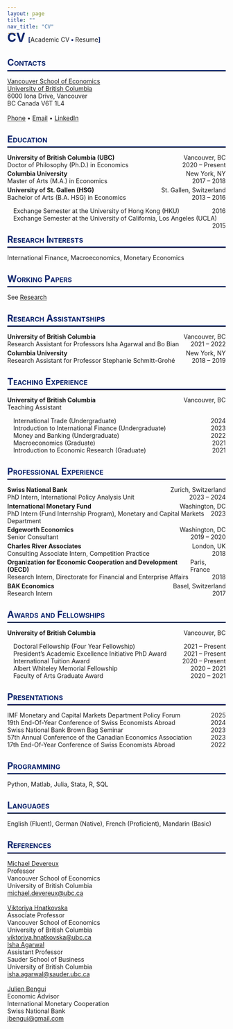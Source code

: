 ```yaml
---
layout: page
title: ""
nav_title: "CV"
---
```

<div style="margin-top: -2em; margin-bottom: 1em;">
  <span style="color: #0c246c; font-weight: bold; font-size: 2em;">
    CV
    <span style="color: #0c246c; font-weight: bold; font-size: 0.5em;">[</span><a href="/assets/cv/Vogt_Oliver_CV.pdf" target="_blank" style="font-size: 0.5em; font-weight: normal; text-decoration: none;">Academic CV</a><span style="color: #0c246c; font-weight: bold; font-size: 0.5em;"> &bull; </span><a href="/assets/cv/Vogt_Oliver_Resume.pdf" target="_blank" style="font-size: 0.5em; font-weight: normal; text-decoration: none;">Resume</a><span style="color: #0c246c; font-weight: bold; font-size: 0.5em;">]</span>
  </span>
</div>
<!--
<div style="margin-top: -2em; margin-bottom: 1em;">
  <span style="color: #0c246c; font-weight: bold; font-size: 2em;">
    CV
    <span style="color: #0c246c; font-weight: bold; font-size: 0.5em;">[</span><a href="/assets/cv/Vogt_Oliver_CV.pdf" target="_blank" style="font-size: 0.5em; font-weight: normal; text-decoration: none;">PDF</a><span style="color: #0c246c; font-weight: bold; font-size: 0.5em;"></span><span style="color: #0c246c; font-weight: bold; font-size: 0.5em;">]</span>
  </span>
</div>
-->
<!-- Contacts -->
<div style="margin-top: 2em;">
  <span style="color: #0c246c; font-variant: small-caps; font-weight: bold; font-size: 1.5em;">
    Contacts
  </span>
</div>
<hr style="border: none; border-top: 2px solid #0c246c; margin: 0.3em 0 1em 0;">
<a href="https://economics.ubc.ca/">
  Vancouver School of Economics<br>
  University of British Columbia
</a><br>
6000 Iona Drive, Vancouver<br>
BC Canada V6T 1L4<br>
<br>
<a href="tel:+41765268599">Phone</a> &bull; <a href="mailto:oliver.p.vogt@gmail.com">Email</a> &bull; <a href="https://www.linkedin.com/in/oliver-vogt-75011914a">LinkedIn</a>

<!-- Education -->
<div style="margin-top: 2em;">
  <span style="color: #0c246c; font-variant: small-caps; font-weight: bold; font-size: 1.5em;">
    Education
  </span>
</div>
<hr style="border: none; border-top: 2px solid #0c246c; margin: 0.3em 0 1em 0;">
<!-- UBC -->
<div style="display: flex; justify-content: space-between;">
  <span><b>University of British Columbia (UBC)</b></span>
  <span>Vancouver, BC</span>
</div>
<div style="display: flex; justify-content: space-between;">
  <span>Doctor of Philosophy (Ph.D.) in Economics</span>
  <span>2020 – Present</span>
</div>

<!-- Columbia -->
<div style="display: flex; justify-content: space-between; margin-top: 0.25em;">
  <span><b>Columbia University</b></span>
  <span>New York, NY</span>
</div>
<div style="display: flex; justify-content: space-between;">
  <span>Master of Arts (M.A.) in Economics</span>
  <span>2017 – 2018</span>
</div>

<!-- St. Gallen -->
<div style="display: flex; justify-content: space-between; margin-top: 0.25em;">
  <span><b>University of St. Gallen (HSG)</b></span>
  <span>St. Gallen, Switzerland</span>
</div>
<div style="display: flex; justify-content: space-between;">
  <span>Bachelor of Arts (B.A. HSG) in Economics</span>
  <span>2013 – 2016</span>
</div>
<ul style="padding-left: 1em; margin-left: 0; list-style: none;">
  <li>
    Exchange Semester at the University of Hong Kong (HKU)
    <span style="float: right;">2016</span>
  </li>
  <li>
    Exchange Semester at the University of California, Los Angeles (UCLA)
    <span style="float: right;">2015</span>
  </li>
</ul>

<!-- Research Interests -->
<div style="margin-top: 2em;">
  <span style="color: #0c246c; font-variant: small-caps; font-weight: bold; font-size: 1.5em;">
    Research Interests
  </span>
</div>
<hr style="border: none; border-top: 2px solid #0c246c; margin: 0.3em 0 1em 0;">
International Finance, Macroeconomics, Monetary Economics

<!-- Working Papers -->
<div style="margin-top: 2em;">
  <span style="color: #0c246c; font-variant: small-caps; font-weight: bold; font-size: 1.5em;">
    Working Papers
  </span>
</div>
<hr style="border: none; border-top: 2px solid #0c246c; margin: 0.3em 0 1em 0;">
See <a href="/research">Research</a>

<!-- Research Assistantships -->
<div style="margin-top: 2em;">
  <span style="color: #0c246c; font-variant: small-caps; font-weight: bold; font-size: 1.5em;">
    Research Assistantships
  </span>
</div>
<hr style="border: none; border-top: 2px solid #0c246c; margin: 0.3em 0 1em 0;">

<!-- UBC RA -->
<div style="display: flex; justify-content: space-between; margin-top: 0.25em;">
  <span><b>University of British Columbia</b></span>
  <span>Vancouver, BC</span>
</div>
<div style="display: flex; justify-content: space-between;">
  <span>Research Assistant for Professors Isha Agarwal and Bo Bian</span>
  <span>2021 – 2022</span>
</div>

<!-- Columbia RA -->
<div style="display: flex; justify-content: space-between; margin-top: 0.25em;">
  <span><b>Columbia University</b></span>
  <span>New York, NY</span>
</div>
<div style="display: flex; justify-content: space-between;">
  <span>Research Assistant for Professor Stephanie Schmitt-Grohé </span>
  <span>2018 – 2019</span>
</div>

<!-- Teaching Experience -->
<div style="margin-top: 2em;">
  <span style="color: #0c246c; font-variant: small-caps; font-weight: bold; font-size: 1.5em;">
    Teaching Experience
  </span>
</div>
<hr style="border: none; border-top: 2px solid #0c246c; margin: 0.3em 0 1em 0;">

<div style="display: flex; justify-content: space-between;">
  <span><b>University of British Columbia</b></span>
  <span>Vancouver, BC</span>
</div>
<div>Teaching Assistant</div>
<ul style="padding-left: 1em; margin-left: 0; list-style: none;">
  <li>
    International Trade (Undergraduate)
    <span style="float: right;">2024</span>
  </li>
  <li>
    Introduction to International Finance (Undergraduate)
    <span style="float: right;">2023</span>
  </li>
  <li>
    Money and Banking (Undergraduate)
    <span style="float: right;">2022</span>
  </li>
  <li>
    Macroeconomics (Graduate)
    <span style="float: right;">2021</span>
  </li>
  <li>
    Introduction to Economic Research (Graduate)
    <span style="float: right;">2021</span>
  </li>
  <!-- more items -->
</ul>

<!-- Professional Experience -->
<div style="margin-top: 2em;">
  <span style="color: #0c246c; font-variant: small-caps; font-weight: bold; font-size: 1.5em;">
    Professional Experience
  </span>
</div>
<hr style="border: none; border-top: 2px solid #0c246c; margin: 0.3em 0 1em 0;">

<!-- SNB -->
<div style="display: flex; justify-content: space-between;">
  <span><b>Swiss National Bank</b></span>
  <span>Zurich, Switzerland</span>
</div>
<div style="display: flex; justify-content: space-between;">
  <span>PhD Intern, International Policy Analysis Unit</span>
  <span>2023 – 2024</span>
</div>

<!-- IMF -->
<div style="display: flex; justify-content: space-between; margin-top: 0.25em;">
  <span><b>International Monetary Fund</b></span>
  <span>Washington, DC</span>
</div>
<div style="display: flex; justify-content: space-between;">
  <span>PhD Intern (Fund Internship Program), Monetary and Capital Markets Department</span>
  <span>2023</span>
</div>

<!-- Edgeworth Economics -->
<div style="display: flex; justify-content: space-between; margin-top: 0.25em;">
  <span><b>Edgeworth Economics</b></span>
  <span>Washington, DC</span>
</div>
<div style="display: flex; justify-content: space-between;">
  <span>Senior Consultant</span>
  <span>2019 – 2020</span>
</div>

<!-- Charles River Associates -->
<div style="display: flex; justify-content: space-between; margin-top: 0.25em;">
  <span><b>Charles River Associates</b></span>
  <span>London, UK</span>
</div>
<div style="display: flex; justify-content: space-between;">
  <span>Consulting Associate Intern, Competition Practice</span>
  <span>2018</span>
</div>

<!-- OECD -->
<div style="display: flex; justify-content: space-between; margin-top: 0.25em;">
  <span><b>Organization for Economic Cooperation and Development (OECD)</b></span>
  <span>Paris, France</span>
</div>
<div style="display: flex; justify-content: space-between;">
  <span>Research Intern, Directorate for Financial and Enterprise Affairs</span>
  <span>2018</span>
</div>

<!-- BAK Economics -->
<div style="display: flex; justify-content: space-between; margin-top: 0.25em;">
  <span><b>BAK Economics</b></span>
  <span>Basel, Switzerland</span>
</div>
<div style="display: flex; justify-content: space-between;">
  <span>Research Intern</span>
  <span>2017</span>
</div>

<!-- Awards and Fellowships -->
<div style="margin-top: 2em;">
  <span style="color: #0c246c; font-variant: small-caps; font-weight: bold; font-size: 1.5em;">
    Awards and Fellowships
  </span>
</div>
<hr style="border: none; border-top: 2px solid #0c246c; margin: 0.3em 0 1em 0;">

<div style="display: flex; justify-content: space-between;">
  <span><b>University of British Columbia</b></span>
  <span>Vancouver, BC</span>
</div>
<ul style="padding-left: 1em; margin-left: 0; list-style: none;">
  <li>
    Doctoral Fellowship (Four Year Fellowship)
    <span style="float: right;">2021 – Present</span>
  </li>
  <li>
    President’s Academic Excellence Initiative PhD Award
    <span style="float: right;">2021 – Present</span>
  </li>
  <li>
    International Tuition Award
    <span style="float: right;">2020 – Present</span>
  </li>
  <li>
    Albert Whiteley Memorial Fellowship 
    <span style="float: right;">2020 – 2021</span>
  </li>
  <li>
    Faculty of Arts Graduate Award
    <span style="float: right;">2020 – 2021</span>
  </li>
  <!-- more items -->
</ul>

<!-- Presentations -->
<div style="margin-top: 2em;">
  <span style="color: #0c246c; font-variant: small-caps; font-weight: bold; font-size: 1.5em;">
    Presentations
  </span>
</div>
<hr style="border: none; border-top: 2px solid #0c246c; margin: 0.3em 0 1em 0;">
<ul style="padding-left: 0; margin-left: 0; list-style: none;">
  <li style="display: flex; justify-content: space-between;">
    <span>IMF Monetary and Capital Markets Department Policy Forum</span>
    <span>2025</span>
  </li>
  <li style="display: flex; justify-content: space-between;">
    <span>19th End-Of-Year Conference of Swiss Economists Abroad</span>
    <span>2024</span>
  </li>
  <li style="display: flex; justify-content: space-between;">
    <span>Swiss National Bank Brown Bag Seminar</span>
    <span>2023</span>
  </li>
  <li style="display: flex; justify-content: space-between;">
    <span>57th Annual Conference of the Canadian Economics Association</span>
    <span>2023</span>
  </li>
    <li style="display: flex; justify-content: space-between;">
    <span>17th End-Of-Year Conference of Swiss Economists Abroad</span>
    <span>2022</span>
  </li>
</ul>

<!-- Programming -->
<div style="margin-top: 2em;">
  <span style="color: #0c246c; font-variant: small-caps; font-weight: bold; font-size: 1.5em;">
    Programming
  </span>
</div>
<hr style="border: none; border-top: 2px solid #0c246c; margin: 0.3em 0 1em 0;">
Python, Matlab, Julia, Stata, R, SQL

<!-- Languages -->
<div style="margin-top: 2em;">
  <span style="color: #0c246c; font-variant: small-caps; font-weight: bold; font-size: 1.5em;">
    Languages
  </span>
</div>
<hr style="border: none; border-top: 2px solid #0c246c; margin: 0.3em 0 1em 0;">
English (Fluent), German (Native), French (Proficient), Mandarin (Basic)

<!-- References -->
<div style="margin-top: 2em;">
  <span style="color: #0c246c; font-variant: small-caps; font-weight: bold; font-size: 1.5em;">
    References
  </span>
</div>
<hr style="border: none; border-top: 2px solid #0c246c; margin: 0.3em 0 1em 0;">

<div style="display: flex; flex-wrap: wrap;">
  <div style="flex: 1 1 300px; min-width: 250px; margin-right: 2em;">
    <a href="https://economics.ubc.ca/profile/michael-devereux/">Michael Devereux</a><br>
    Professor<br>
    Vancouver School of Economics<br>
    University of British Columbia<br>
    <a href="mailto:michael.devereux@ubc.ca">michael.devereux@ubc.ca</a>
    <br><br>
    <a href="https://economics.ubc.ca/profile/viktoriya-hnatkovska/">Viktoriya Hnatkovska</a><br>
    Associate Professor<br>
    Vancouver School of Economics<br>
    University of British Columbia<br>
    <a href="mailto:viktoriya.hnatkovska@ubc.ca">viktoriya.hnatkovska@ubc.ca</a>
  </div>
  <div style="flex: 1 1 300px; min-width: 250px;">
    <a href="https://www.sauder.ubc.ca/people/isha-agarwal">Isha Agarwal</a><br>
    Assistant Professor<br>
    Sauder School of Business<br>
    University of British Columbia<br>
    <a href="mailto:isha.agarwal@sauder.ubc.ca">isha.agarwal@sauder.ubc.ca</a>
    <br><br>
    <a href="https://jbengui.github.io">Julien Bengui</a><br>
    Economic Advisor<br>
    International Monetary Cooperation<br>
    Swiss National Bank<br>
    <a href="mailto:jbengui@gmail.com">jbengui@gmail.com</a>
  </div>
</div>
